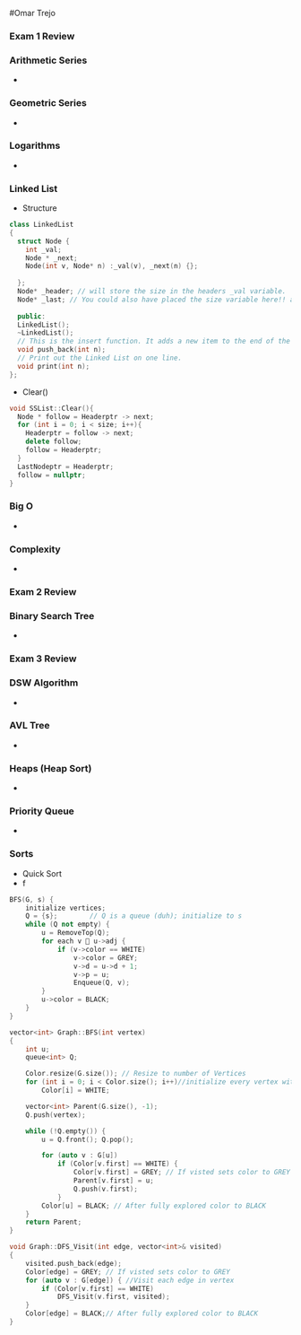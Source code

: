 #Omar Trejo

### Exam 1 Review

### Arithmetic Series 

-

### Geometric Series

-

### Logarithms

-

### Linked List

- Structure
```c++ 
class LinkedList
{
  struct Node {
    int _val;
    Node * _next;
    Node(int v, Node* n) :_val(v), _next(n) {};
    
  };
  Node* _header; // will store the size in the headers _val variable.
  Node* _last; // You could also have placed the size variable here!! and not placed in in the header.
  
  public:
  LinkedList();
  ~LinkedList();
  // This is the insert function. It adds a new item to the end of the linked list
  void push_back(int n);
  // Print out the Linked List on one line.
  void print(int n);
};
```
- Clear()
```c++
void SSList::Clear(){
  Node * follow = Headerptr -> next;
  for (int i = 0; i < size; i++){
    Headerptr = follow -> next;
    delete follow;
    follow = Headerptr;
  }
  LastNodeptr = Headerptr;
  follow = nullptr;
}
```

### Big O

-

### Complexity

-


### Exam 2 Review

### Binary Search Tree

-


### Exam 3 Review

### DSW Algorithm

-

### AVL Tree

-

### Heaps (Heap Sort)

-

### Priority Queue

-

### Sorts

- Quick Sort
- f

```c++
BFS(G, s) {
    initialize vertices;
    Q = {s};		// Q is a queue (duh); initialize to s
    while (Q not empty) {    
        u = RemoveTop(Q);
        for each v  u->adj {
            if (v->color == WHITE)
                v->color = GREY;
                v->d = u->d + 1;
                v->p = u;
                Enqueue(Q, v);
        }
        u->color = BLACK;
    }
}
```
```c++
vector<int> Graph::BFS(int vertex)
{
	int u;
	queue<int> Q;

	Color.resize(G.size()); // Resize to number of Vertices
	for (int i = 0; i < Color.size(); i++)//initialize every vertex with WHITE
		Color[i] = WHITE;

	vector<int> Parent(G.size(), -1);
	Q.push(vertex);

	while (!Q.empty()) {
		u = Q.front(); Q.pop();

		for (auto v : G[u])
			if (Color[v.first] == WHITE) {
				Color[v.first] = GREY; // If visted sets color to GREY
				Parent[v.first] = u;
				Q.push(v.first);
			}
		Color[u] = BLACK; // After fully explored color to BLACK
	}
	return Parent;
}
```
```c++
void Graph::DFS_Visit(int edge, vector<int>& visited)
{
	visited.push_back(edge);
	Color[edge] = GREY; // If visted sets color to GREY
	for (auto v : G[edge]) { //Visit each edge in vertex
		if (Color[v.first] == WHITE)
			DFS_Visit(v.first, visited);
	}
	Color[edge] = BLACK;// After fully explored color to BLACK
}
```
